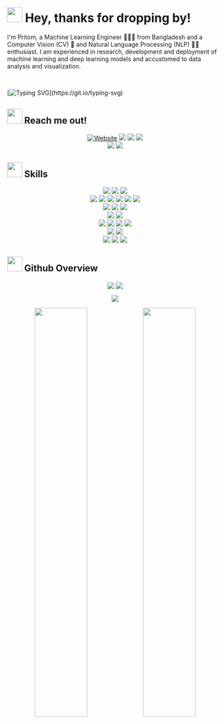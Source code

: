 <h1><img src="https://emojis.slackmojis.com/emojis/images/1660415445/60820/grinning-cat-with-smiling-eyes.gif?1660415445" width="35"> Hey, thanks for dropping by!</h1>

I'm Pritom, a Machine Learning Engineer 👩🏻‍💻 from Bangladesh and a Computer Vision (CV) 👀 and Natural Language Processing (NLP) ✍🏼 enthusiast. I am experienced in research, development and deployment of machine learning and deep learning models and accustomed to data analysis and visualization.

<!-- ```💻 Currently I am looking for a Ph.D opportunity.``` -->

<br />

[![Typing SVG](https://readme-typing-svg.herokuapp.com?vCenter=true&width=500&lines=CV+and+NLP+Researcher.;Python+Developer+with+2%2B+Years+of+Experience.)](https://git.io/typing-svg)

<h2><img src="https://emojis.slackmojis.com/emojis/images/1660415347/60611/waving-hand.gif?1660415347" width="35"> Reach me out!</h2>
<p align="center">
  <div align="center">
    <a href="https://pritom-kun.github.io"><img alt="Website" src="https://img.shields.io/website?down_message=offline&style=for-the-badge&up_message=online&url=https%3A%2F%2Fgithub.com%2Fpritom-kun%2Fpritom-kun.github.io"></a>
    <a href="https://www.linkedin.com/in/pritom-kun"><img src="https://img.shields.io/badge/-Pritom_Saha-0A66C2?style=for-the-badge&logo=linkedin&logoColor=white"></a>
    <a href="https://twitter.com/Pritom_kun"><img src="https://img.shields.io/badge/-@Pritom__kun-1DA1F2?style=for-the-badge&logo=twitter&logoColor=white"></a>
    <a href="mailto:pritom.saha10@northsouth.edu"><img src="https://img.shields.io/badge/-Mail-EA4335?style=for-the-badge&logo=gmail&logoColor=white"></a>
  </div>
  <div align="center">
    <a href="https://www.researchgate.net/profile/Pritom_Saha"><img src="https://img.shields.io/badge/-Pritom_Kumar_Saha-00CCBB?style=for-the-badge&logo=researchgate&logoColor=white"></a>
    <a href="https://scholar.google.com/citations?hl=en&user=wD1PVDMAAAAJ"><img src="https://img.shields.io/badge/-Pritom_Kumar_Saha-4285F4?style=for-the-badge&logo=googlescholar&logoColor=white"></a>
  </div>
</p>

<h2><img src="https://emojis.slackmojis.com/emojis/images/1643515023/10521/meow_code.gif?1643515023" width="35"> Skills</h2>
<p>
  <div align="center">
    <img src="https://img.shields.io/badge/Python-3776AB.svg?&style=for-the-badge&logo=python&logoColor=white">
    <img src="https://img.shields.io/badge/Java-5382A1.svg?&style=for-the-badge&logo=openjdk&logoColor=white">
    <img src="https://img.shields.io/badge/Kotlin-7F52FF.svg?&style=for-the-badge&logo=kotlin&logoColor=white">
  </div>
  <div align="center">
    <img src="https://img.shields.io/badge/Pytorch-EE4C2C.svg?&style=for-the-badge&logo=pytorch&logoColor=white">
    <img src="https://img.shields.io/badge/Keras-D00000.svg?&style=for-the-badge&logo=keras&logoColor=white">
    <img src="https://img.shields.io/badge/Tensorflow-FF6F00.svg?&style=for-the-badge&logo=tensorflow&logoColor=white">
    <img src="https://img.shields.io/badge/ScikitLearn-F7931E.svg?&style=for-the-badge&logo=scikitlearn&logoColor=white">
    <img src="https://img.shields.io/badge/ONNX-005CED.svg?&style=for-the-badge&logo=onnx&logoColor=white">
    <img src="https://img.shields.io/badge/Triton Inference Server-76B900.svg?&style=for-the-badge&logo=nvidia&logoColor=white">
  </div>
  <div align="center">
    <img src="https://img.shields.io/badge/Numpy-013243.svg?&style=for-the-badge&logo=numpy&logoColor=white">
    <img src="https://img.shields.io/badge/Pandas-150458.svg?&style=for-the-badge&logo=pandas&logoColor=white">
    <img src="https://img.shields.io/badge/OpenCV-5C3EE8.svg?&style=for-the-badge&logo=opencv&logoColor=white">
  </div>
  <div align="center">
    <img src="https://img.shields.io/badge/FastAPI-009688.svg?&style=for-the-badge&logo=fastapi&logoColor=white">
    <img src="https://img.shields.io/badge/Flask-000000.svg?&style=for-the-badge&logo=flask&logoColor=white">
  </div>
  <div align="center">
    <img src="https://img.shields.io/badge/Amazon_EC2-FF9900.svg?&style=for-the-badge&logo=amazonec2&logoColor=white">
    <img src="https://img.shields.io/badge/Android-3DDC84.svg?&style=for-the-badge&logo=android&logoColor=white">
    <img src="https://img.shields.io/badge/Docker-2496ED.svg?&style=for-the-badge&logo=docker&logoColor=white">
    <img src="https://img.shields.io/badge/Arduino-00979D.svg?&style=for-the-badge&logo=arduino&logoColor=white">
  </div>
  <div align="center">
    <img src="https://img.shields.io/badge/Firebase-FFCA28.svg?&style=for-the-badge&logo=firebase&logoColor=white">
    <img src="https://img.shields.io/badge/MySQL-4479A1.svg?&style=for-the-badge&logo=mysql&logoColor=white">
  </div>
  <div align="center">
    <img src="https://img.shields.io/badge/HTML5-E34F26.svg?&style=for-the-badge&logo=html5&logoColor=white">
    <img src="https://img.shields.io/badge/CSS3-1572B6.svg?&style=for-the-badge&logo=css3&logoColor=white">
    <img src="https://img.shields.io/badge/Latex-008080.svg?&style=for-the-badge&logo=latex&logoColor=white">
  </div>
</p>

<h2><img src="https://emojis.slackmojis.com/emojis/images/1643511412/43823/github_on_fire.gif?1643511412" width="35"> Github Overview</h2>
<p align="center">
  <img align="center" src="https://gpvc.arturio.dev/pritom-kun"/>
  <img align="center" src="https://img.shields.io/github/followers/pritom-kun?style=social"/>
</p>

<p align="center">
  <img align="center" src="https://github-readme-stats.vercel.app/api/top-langs/?username=pritom-kun&langs_count=8&layout=compact&theme=material-palenight&hide=html,Tcl&hide_border=true"/>
  <div align="center">
    <img width="49.5%" src="https://github-readme-stats.vercel.app/api?username=pritom-kun&show_icons=true&theme=material-palenight&hide_border=true" />
    <img width="49.5%" src="https://github-readme-streak-stats.herokuapp.com/?user=pritom-kun&theme=material-palenight&hide_border=true" />
  </div>
</p>
